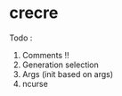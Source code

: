 crecre
======


Todo : 
1) Comments !!
2) Generation selection
3) Args (init based on args)
4) ncurse
